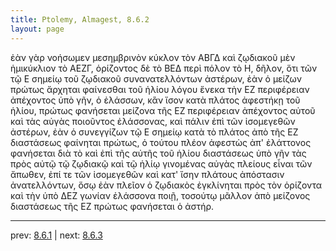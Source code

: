 ```yaml
---
title: Ptolemy, Almagest, 8.6.2
layout: page
---
```


ἐὰν γὰρ νοήσωμεν μεσημβρινὸν κύκλον τὸν ΑΒΓΔ καὶ ζῳδιακοῦ μὲν ἡμικύκλιον τὸ ΑΕΖΓ, ὁρίζοντος δὲ τὸ ΒΕΔ περὶ πόλον τὸ Η, δῆλον, ὅτι τῶν τῷ Ε σημείῳ τοῦ ζῳδιακοῦ συνανατελλόντων ἀστέρων, ἐὰν ὁ μείζων πρώτως ἄρχηται φαίνεσθαι τοῦ ἡλίου λόγου ἕνεκα τὴν ΕΖ περιφέρειαν ἀπέχοντος ὑπὸ γῆν, ὁ ἐλάσσων, κἂν ἴσον κατὰ πλάτος ἀφεστήκῃ τοῦ ἡλίου, πρώτως φανήσεται μείζονα τῆς ΕΖ περιφέρειαν ἀπέχοντος αὐτοῦ καὶ τὰς αὐγὰς ποιοῦντος ἐλάσσονας, καὶ πάλιν ἐπὶ τῶν ἰσομεγεθῶν ἀστέρων, ἐὰν ὁ συνεγγίζων τῷ Ε σημείῳ κατὰ τὸ πλάτος ἀπὸ τῆς ΕΖ διαστάσεως φαίνηται πρώτως, ὁ τούτου πλέον ἀφεστὼς ἀπ' ἐλάττονος φανήσεται διὰ τὸ καὶ ἐπὶ τῆς αὐτῆς τοῦ ἡλίου διαστάσεως ὑπὸ γῆν τὰς πρὸς αὐτῷ τῷ ζῳδιακῷ καὶ τῷ ἡλίῳ γινομένας αὐγὰς πλείους εἶναι τῶν ἄπωθεν, ἐπί τε τῶν ἰσομεγεθῶν καὶ κατ' ἴσην πλάτους ἀπόστασιν ἀνατελλόντων, ὅσῳ ἐὰν πλεῖον ὁ ζῳδιακὸς ἐγκλίνηται πρὸς τὸν ὁρίζοντα καὶ τὴν ὑπὸ ΔΕΖ γωνίαν ἐλάσσονα ποιῇ, τοσούτῳ μᾶλλον ἀπὸ μείζονος διαστάσεως τῆς ΕΖ πρώτως φανήσεται ὁ ἀστήρ. 

---

prev: [8.6.1](../8.6.1/) | next: [8.6.3](../8.6.3/)

